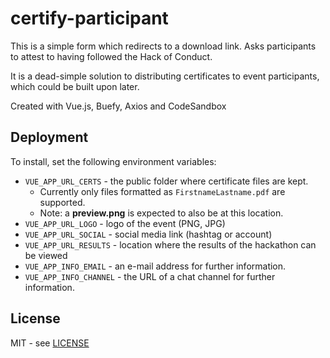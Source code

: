 # certify-participant

This is a simple form which redirects to a download link. Asks participants to attest to having followed the Hack of Conduct.

It is a dead-simple solution to distributing certificates to event participants, which could be built upon later.

Created with Vue.js, Buefy, Axios and CodeSandbox

## Deployment

To install, set the following environment variables:

- `VUE_APP_URL_CERTS` - the public folder where certificate files are kept.
  - Currently only files formatted as `FirstnameLastname.pdf` are supported.
  - Note: a **preview.png** is expected to also be at this location.
- `VUE_APP_URL_LOGO` - logo of the event (PNG, JPG)
- `VUE_APP_URL_SOCIAL` - social media link (hashtag or account)
- `VUE_APP_URL_RESULTS` - location where the results of the hackathon can be viewed
- `VUE_APP_INFO_EMAIL` - an e-mail address for further information.
- `VUE_APP_INFO_CHANNEL` - the URL of a chat channel for further information.

## License

MIT - see [LICENSE](LICENSE)

